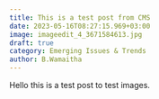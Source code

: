 ```yaml
---
title: This is a test post from CMS
date: 2023-05-16T08:27:15.969+03:00
image: imageedit_4_3671584613.jpg
draft: true
category: Emerging Issues & Trends
author: B.Wamaitha
---
```

Hello this is a test post to test images.




